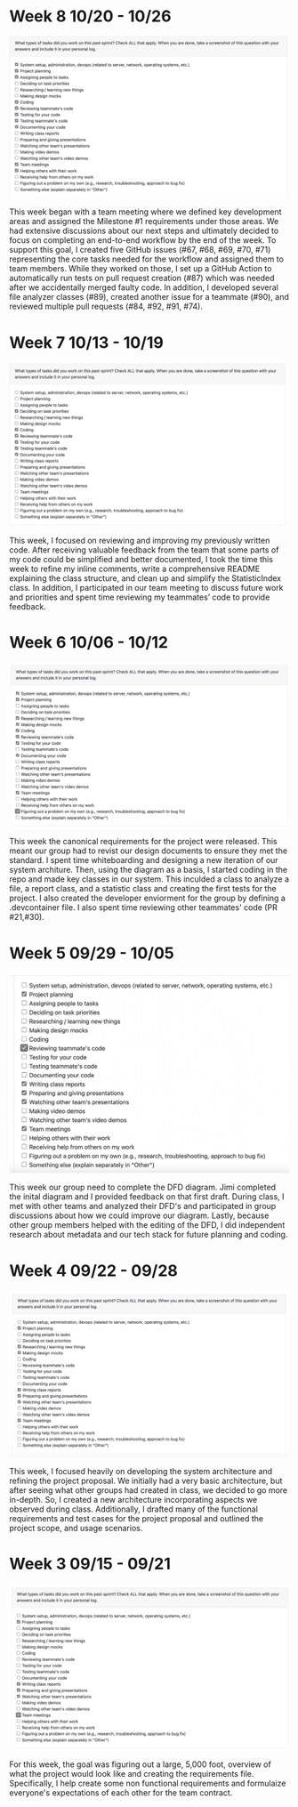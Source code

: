 # Week 8 10/20 - 10/26

![Peer Eval SS](./log_images/personal_log_imgs/sam/sam_week8_log.png)

This week began with a team meeting where we defined key development areas and assigned the Milestone #1 requirements under those areas. We had extensive discussions about our next steps and ultimately decided to focus on completing an end-to-end workflow by the end of the week. To support this goal, I created five GitHub issues (#67, #68, #69, #70, #71) representing the core tasks needed for the workflow and assigned them to team members. While they worked on those, I set up a GitHub Action to automatically run tests on pull request creation (#87) which was needed after we accidentally merged faulty code. In addition, I developed several file analyzer classes (#89), created another issue for a teammate (#90), and reviewed multiple pull requests (#84, #92, #91, #74).

# Week 7 10/13 - 10/19

![Peer Eval SS](./log_images/personal_log_imgs/sam/sam_week7_log.png)

This week, I focused on reviewing and improving my previously written code. After receiving valuable feedback from the team that some parts of my code could be simplified and better documented, I took the time this week to refine my inline comments, write a comprehensive README explaining the class structure, and clean up and simplify the StatisticIndex class. In addition, I participated in our team meeting to discuss future work and priorities and spent time reviewing my teammates’ code to provide feedback.

# Week 6 10/06 - 10/12

![Peer Eval SS](./log_images/personal_log_imgs/sam/sam_week6_log.png)

This week the canonical requirements for the project were released. This meant our group had to revist our design documents to ensure they met the standard. I spent time whiteboarding and designing a new iteration of our system architure. Then, using the diagram as a basis, I started coding in the repo and made key classes in our system. This inculded a class to analyze a file, a report class, and a statistic class and creating the first tests for the project. I also created the developer enviorment for the group by defining a .devcontainer file. I also spent time reviewing other teammates' code (PR #21,#30).

# Week 5 09/29 - 10/05

![Peer Eval SS](./log_images/personal_log_imgs/sam/sam_week5_log.png)

This week our group need to complete the DFD diagram. Jimi completed the inital diagram and I provided feedback on that first draft. During class, I met with other teams and analyzed their DFD's and participated in group discussions about how we could improve our diagram. Lastly, because other group members helped with the editing of the DFD, I did independent research about metadata and our tech stack for future planning and coding.

# Week 4 09/22 - 09/28

![Peer Eval SS](./log_images/personal_log_imgs/sam/sam_week4_log.png)

This week, I focused heavily on developing the system architecture and refining the project proposal. We initially had a very basic architecture, but after seeing what other groups had created in class, we decided to go more in-depth. So, I created a new architecture incorporating aspects we observed during class. Additionally, I drafted many of the functional requirements and test cases for the project proposal and outlined the project scope, and usage scenarios.

# Week 3 09/15 - 09/21

![Peer Eval SS](./log_images/personal_log_imgs/sam/sam_week3_log.png)

For this week, the goal was figuring out a large, 5,000 foot, overview of what the project would look like and creating the requirements file. Specifically, I help create some non functional requirements and formulaize everyone's expectations of each other for the team contract.
